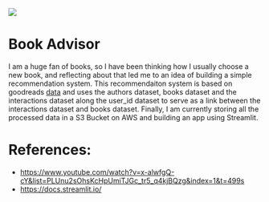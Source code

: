 
![](https://images.pexels.com/photos/694740/pexels-photo-694740.jpeg?auto=compress&cs=tinysrgb&w=1260&h=750&dpr=1)
# Book Advisor
I am a huge fan of books, so I have been thinking how I usually choose a new book, and reflecting about that led me to an idea of building a simple recommendation system. This recommendaiton system is based on goodreads [data](https://mengtingwan.github.io/data/goodreads#datasets) and uses the authors dataset, books dataset and the interactions dataset along the user_id dataset to serve as a link between the interactions dataset and books dataset. Finally, I am currently storing all the processed data in a S3 Bucket on AWS and building an app using Streamlit.

# References:
- https://www.youtube.com/watch?v=x-alwfgQ-cY&list=PLUnu2sOhsKcHpUmiTJGc_tr5_q4kjBQzg&index=1&t=499s
- https://docs.streamlit.io/
